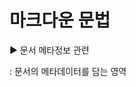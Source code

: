 # 마크다운 문법

▶ 문서 메타정보 관련

<head>       : 문서의 메타데이터를 담는 영역
<title>      : 브라우저 탭에 표시될 문서 제목
<meta>       : 문서의 문자셋, 설명 등 메타정보 제공
<link>       : 외부 리소스(CSS 등)와 연결
<style>      : 내부 스타일 정의
<base>       : 문서의 기본 URL 또는 링크 대상 설정

---

▶ 텍스트 콘텐츠
<h1~h6> : 제목(헤딩) 요소, 숫자가 작을수록 중요

<p>          : 문단을 나타냄
<br>         : 줄바꿈
<strong>     : 강한 강조(굵은 글씨)
<em>         : 강조(기울임)
<b>          : 시각적으로 굵게
<i>          : 시각적으로 기울임
<mark>       : 하이라이트
<small>      : 작은 텍스트
<sub>        : 아래첨자
<s>          : 취소선
<q>          : 인라인 짧은 인용
<blockquote> : 긴 인용문 단락
<cite>       : 출처 표시
<abbr>       : 약어
<time>       : 날짜/시간
<address>    : 연락처 정보

---

▶ 그룹화 및 레이아웃

<div>        : 블록 레벨 그룹핑
<span>       : 인라인 그룹핑
<header>     : 머릿말 영역
<main>       : 문서의 주요 콘텐츠
<footer>     : 꼬리말 영역
<nav>        : 내비게이션 영역
<section>    : 문서의 구획
<article>    : 독립적인 콘텐츠 블록
<aside>      : 부가 콘텐츠 영역

---

▶ 리스트 & 정의 목록

<ul>         : 순서 없는 리스트
<ol>         : 순서 있는 리스트
<li>         : 리스트 항목
<dl>         : 정의 목록
<dt>         : 정의 제목
<dd>         : 정의 설명

---

▶ 미디어 콘텐츠
<img> : 이미지 삽입

<figure>     : 미디어+설명 묶음
<figcaption> : 미디어 설명
<picture>    : 반응형 이미지
<source>     : 미디어 소스
<video>      : 비디오 삽입
<audio>      : 오디오 삽입
<track>      : 자막 등 트랙 정보
<iframe>     : 외부 콘텐츠 삽입

---

▶ 이미지 맵 관련
<map> : 이미지 맵 정의
<area> : 맵 내 클릭 영역 정의

---

▶ 테이블 관련

<table>      : 표 생성
<caption>    : 표 제목
<colgroup>   : 열 그룹 정의
<col>        : 열 속성 정의
<tr>         : 표의 행
<thead>      : 표의 머리
<tbody>      : 표의 본문
<tfoot>      : 표의 바닥
<th>         : 표 헤더 셀
<td>         : 표 데이터 셀

---

▶ 폼 관련

<form>       : 사용자 입력 폼
<input>      : 입력 필드
<label>      : 입력 필드 라벨
<button>     : 버튼
<select>     : 드롭다운 메뉴
<option>     : 선택 항목
<optgroup>   : 선택 항목 그룹화
<textarea>   : 여러 줄 입력
<fieldset>   : 입력 항목 그룹화
<legend>     : 입력 그룹 제목
<datalist>   : 자동완성 옵션
<output>     : 계산된 결과 표시
<progress>   : 진행률 바
<meter>      : 정량적 측정값 표시

---

▶ 인터랙티브 요소

<dialog>     : 대화 상자
<details>    : 펼치기/접기 콘텐츠
<summary>    : details 요약 제목

---

▶ 스크립트 & 그래픽

<script>     : JavaScript 삽입
<noscript>   : 스크립트 미지원 시 표시
<canvas>     : 그래픽을 위한 캔버스
